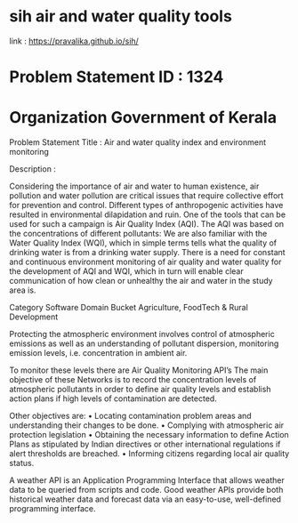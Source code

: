 # sih air and water quality tools 

link : https://pravalika.github.io/sih/

# Problem Statement ID	: 1324
# Organization	Government of Kerala
Problem Statement Title	: Air and water quality index and environment monitoring

Description	:

Considering the importance of air and water to human existence, air pollution and water pollution are critical issues that require collective effort for prevention and control. Different types of anthropogenic activities have resulted in environmental dilapidation and ruin. One of the tools that can be used for such a campaign is Air Quality Index (AQI). The AQI was based on the concentrations of different pollutants: We are also familiar with the Water Quality Index (WQI), which in simple terms tells what the quality of drinking water is from a drinking water supply. There is a need for constant and continuous environment monitoring of air quality and water quality for the development of AQI and WQI, which in turn will enable clear communication of how clean or unhealthy the air and water in the study area is.

Category	Software
Domain Bucket	Agriculture, FoodTech & Rural Development

Protecting the atmospheric environment involves  control of atmospheric emissions as well as an understanding of pollutant dispersion, monitoring emission levels, i.e. concentration in ambient air.


To monitor these levels there are Air Quality Monitoring API’s The main objective of these Networks is to record the concentration levels of atmospheric pollutants in order to define air quality levels and establish action plans if high levels of contamination are detected. 

Other objectives are: 
• Locating contamination problem areas and understanding their changes to be done.
• Complying with atmospheric air protection legislation 
• Obtaining the necessary information to define Action   Plans as stipulated by Indian directives or other international regulations if alert thresholds are breached. 
• Informing citizens regarding local air quality status. 


A weather API is an Application Programming Interface that allows weather data to be queried from scripts and code. Good weather APIs provide both historical weather data and forecast data via an easy-to-use, well-defined programming interface. 

